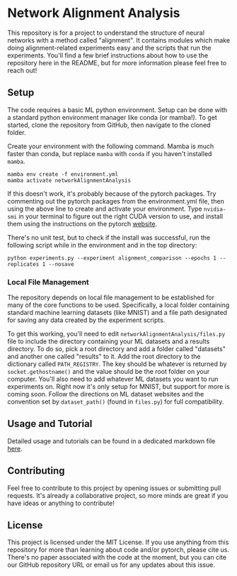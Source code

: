 # Network Alignment Analysis

This repository is for a project to understand the structure of neural
networks with a method called "alignment". It contains modules which make
doing alignment-related experiments easy and the scripts that run the 
experiments. You'll find a few brief instructions about how to use the
repository here in the README, but for more information please feel free to
reach out!

## Setup
The code requires a basic ML python environment. Setup can be done with a
standard python environment manager like conda (or mamba!). To get started,
clone the repository from GitHub, then navigate to the cloned folder. 

Create your environment with the following command. Mamba is much faster than
conda, but replace `mamba` with `conda` if you haven't installed `mamba`.
```
mamba env create -f environment.yml
mamba activate networkAlignmentAnalysis
```

If this doesn't work, it's probably because of the pytorch packages. Try 
commenting out the pytorch packages from the environment.yml file, then using
the above line to create and activate your environment. Type `nvidia-smi` in
your terminal to figure out the right CUDA version to use, and install them
using the instructions on the pytorch 
[website](https://pytorch.org/get-started/locally/).

There's no unit test, but to check if the install was successful, run the 
following script while in the environment and in the top directory:
```
python experiments.py --experiment alignment_comparison --epochs 1 --replicates 1 --nosave
```

### Local File Management
The repository depends on local file management to be established for many of
the core functions to be used. Specifically, a local folder containing 
standard machine learning datasets (like MNIST) and a file path designated for
saving any data created by the experiment scripts. 

To get this working, you'll need to edit ``networkAlignmentAnalysis/files.py`` 
file to include the directory containing your ML datasets and a results 
directory. To do so, pick a root directory and add a folder called "datasets"
and another one called "results" to it. Add the root directory to the 
dictionary called `PATH_REGISTRY`. The key should be whatever is returned by
``socket.gethostname()`` and the value should be the root folder on your 
computer. You'll also need to add whatever ML datasets you want to run 
experiments on. Right now it's only setup for MNIST, but support for more is
coming soon. Follow the directions on ML dataset websites and the convention
set by ``dataset_path()`` (found in ``files.py``) for full compatibility. 

## Usage and Tutorial
Detailed usage and tutorials can be found in a dedicated markdown file 
[here](media/usage.md).

## Contributing
Feel free to contribute to this project by opening issues or submitting pull
requests. It's already a collaborative project, so more minds are great if you
have ideas or anything to contribute!

## License
This project is licensed under the MIT License. If you use anything from this
repository for more than learning about code and/or pytorch, please cite us. 
There's no paper associated with the code at the moment, but you can cite our
GitHub repository URL or email us for any updates about this issue.




